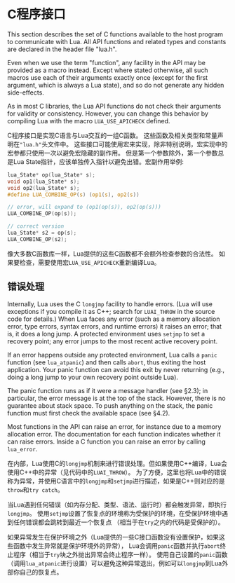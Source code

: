 
# C程序接口

This section describes the set of C functions available to the host program to communicate with Lua. 
All API functions and related types and constants are declared in the header file "lua.h".

Even when we use the term "function", any facility in the API may be provided as a macro instead. 
Except where stated otherwise, all such macros use each of their arguments exactly once 
(except for the first argument, which is always a Lua state), and so do not generate any hidden side-effects.

As in most C libraries, the Lua API functions do not check their arguments for validity or consistency. 
However, you can change this behavior by compiling Lua with the macro `LUA_USE_APICHECK` defined.

C程序接口是实现C语言与Lua交互的一组C函数。
这些函数及相关类型和常量声明在`"lua.h"`头文件中。
这些接口可能使用宏来实现，除非特别说明，宏实现中的宏参都只使用一次以避免宏隐藏的副作用。
但是第一个参数除外，第一个参数总是Lua State指针，应该单独传入指针以避免出错。宏副作用举例:
```c
lua_State* op(lua_State* s);
void op1(lua_State* s);
void op2(lua_State* s);
#define LUA_COMBINE_OP(s) (op1(s), op2(s))

// error, will expand to (op1(op(s)), op2(op(s)))
LUA_COMBINE_OP(op(s));

// correct version
lua_State* s2 = op(s);
LUA_COMBINE_OP(s2);
```

像大多数C函数库一样，Lua提供的这些C函数都不会额外检查参数的合法性。
如果要检查，需要使用宏`LUA_USE_APICHECK`重新编译Lua。

## 错误处理

Internally, Lua uses the C `longjmp` facility to handle errors. 
(Lua will use exceptions if you compile it as C++; search for `LUAI_THROW` in the source code for details.) 
When Lua faces any error (such as a memory allocation error, type errors, syntax errors, and runtime errors) 
it raises an error; that is, it does a long jump. 
A protected environment uses `setjmp` to set a recovery point; any error jumps to the most recent active recovery point.

If an error happens outside any protected environment, 
Lua calls a `panic` function (see `lua_atpanic`) and then calls `abort`, 
thus exiting the host application. 
Your panic function can avoid this exit by never returning 
(e.g., doing a long jump to your own recovery point outside Lua).

The panic function runs as if it were a message handler (see §2.3); 
in particular, the error message is at the top of the stack. 
However, there is no guarantee about stack space. 
To push anything on the stack, the panic function must first check the available space (see §4.2).

Most functions in the API can raise an error, for instance due to a memory allocation error. 
The documentation for each function indicates whether it can raise errors.
Inside a C function you can raise an error by calling `lua_error`.

在内部，Lua使用C的`longjmp`机制来进行错误处理。但如果使用C++编译，Lua会使用C++中的异常（见代码中的`LUAI_THROW`）。
为了方便，这里也将Lua中的错误称为异常，并使用C语言中的`longjmp`和`setjmp`进行描述，如果是C++则对应的是`throw`和`try catch`。

当Lua遇到任何错误（如内存分配、类型、语法、运行时）都会触发异常，即执行`longjmp`。
使用`setjmp`设置了恢复点的环境称为受保护的环境，在受保护环境中遇到任何错误都会跳转到最近一个恢复点
（相当于在`try`之内的代码是受保护的）。

如果异常发生在保护环境之外（Lua提供的一些C接口函数没有设置保护，如果这些函数中发生异常就是保护环境外的异常），
Lua会调用`panic`函数并执行`abort`终止程序（相当于`try`块之外抛出异常会终止程序一样）。
使用自己设置的`panic`函数（调用`lua_atpanic`进行设置）可以避免这种异常退出，例如可以`longjmp`到Lua外部你自己的恢复点。


